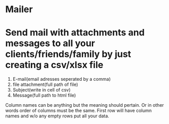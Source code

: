 # Mailer
<h1>Send mail with attachments and messages to all your clients/friends/family by just creating a csv/xlsx file</h1>
<ol>
  <li>E-mail(email adresses seperated by a comma)</li>
  <li>file attachment(full path of file)</li>
  <li>Subject(write in cell of csv) </li>
  <li>Message(full path to html file)</li>
</ol>
Column names can be anything but the meaning should pertain. Or in other words order of columns must be the same.
First row will have column names and w/o any empty rows put all your data.
